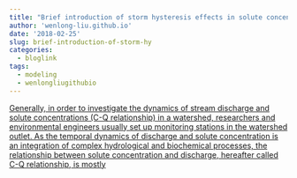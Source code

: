 ```yaml
---
title: "Brief introduction of storm hysteresis effects in solute concentration-stream discharge (C-Q) relationship"
author: 'wenlong-liu.github.io'
date: '2018-02-25'
slug: brief-introduction-of-storm-hy
categories:
  - bloglink
tags:
  - modeling
  - wenlongliugithubio
---
```


[Generally, in order to investigate the dynamics of stream discharge and solute concentrations (C-Q relationship) in a watershed, researchers and environmental engineers usually set up monitoring stations in the watershed outlet. As the temporal dynamics of discharge and solute concentration is an integration of complex hydrological and biochemical processes, the relationship between solute concentration and discharge, hereafter called C-Q relationship, is mostly<i class="fas fa-external-link-alt"></i>](https://wenlong-liu.github.io/post/brief-introduction-of-storm-hysteresis-in-solute-concentration-stream-discharge-c-q-relationship/)

